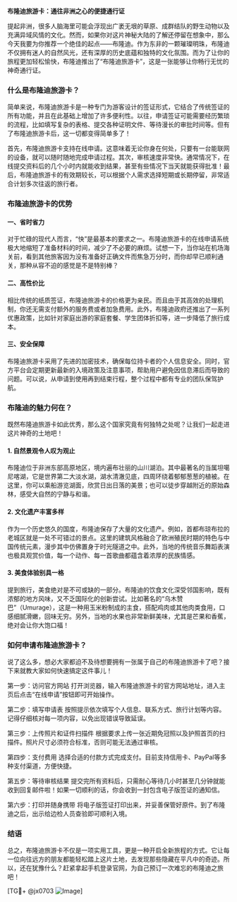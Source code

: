 **布隆迪旅游卡：通往非洲之心的便捷通行证**

提起非洲，很多人脑海里可能会浮现出广袤无垠的草原、成群结队的野生动物以及充满异域风情的文化。然而，如果你对这片神秘大陆的了解还停留在想象中，那么今天我要为你推荐一个绝佳的起点——布隆迪。作为东非的一颗璀璨明珠，布隆迪不仅拥有迷人的自然风光，还有深厚的历史底蕴和独特的文化氛围。而为了让你的旅程更加轻松愉快，布隆迪推出了“布隆迪旅游卡”，这是一张能够让你畅行无忧的神奇通行证。

### 什么是布隆迪旅游卡？

简单来说，布隆迪旅游卡是一种专门为游客设计的签证形式，它结合了传统签证的所有功能，并且在此基础上增加了许多便利性。以往，申请签证可能需要经历繁琐的流程，比如填写复杂的表格、提交各种证明文件、等待漫长的审批时间等。但有了布隆迪旅游卡后，这一切都变得简单多了！

首先，布隆迪旅游卡支持在线申请。这意味着无论你身在何处，只要有一台能联网的设备，就可以随时随地完成申请过程。其次，审核速度非常快。通常情况下，在线提交资料后的几个小时内就能收到结果，甚至有些情况下当天就能获得批准！最后，布隆迪旅游卡的有效期较长，可以根据个人需求选择短期或长期停留，非常适合计划多次往返的旅行者。

### 布隆迪旅游卡的优势

#### 一、省时省力
对于忙碌的现代人而言，“快”是最基本的要求之一。布隆迪旅游卡的在线申请系统极大地缩短了准备材料的时间，减少了不必要的麻烦。试想一下，当你站在机场海关前，看到其他旅客因为没有准备好正确文件而焦急万分时，而你却早已顺利通关，那种从容不迫的感觉是不是特别棒？

#### 二、高性价比
相比传统的纸质签证，布隆迪旅游卡的价格更为亲民。而且由于其高效的处理机制，你还无需支付额外的服务费或者加急费用。此外，布隆迪政府还推出了一系列优惠政策，比如针对家庭出游的家庭套餐、学生团体折扣等，进一步降低了旅行成本。

#### 三、安全保障
布隆迪旅游卡采用了先进的加密技术，确保每位持卡者的个人信息安全。同时，官方平台会定期更新最新的入境政策及注意事项，帮助用户避免因信息滞后而导致的问题。可以说，从申请到使用再到结束行程，整个过程中都有专业的团队保驾护航。

### 布隆迪的魅力何在？

既然布隆迪旅游卡如此优秀，那么这个国家究竟有何独特之处呢？让我们一起走进这片神奇的土地吧！

#### 1. 自然景观令人叹为观止
布隆迪位于非洲东部高原地区，境内遍布壮丽的山川湖泊。其中最著名的当属坦噶尼喀湖，它是世界第二大淡水湖，湖水清澈见底，四周环绕着郁郁葱葱的植被。在这里，你可以乘船游览湖面，欣赏日出日落的美景；也可以徒步穿越附近的原始森林，感受大自然的宁静与和谐。

#### 2. 文化遗产丰富多样
作为一个历史悠久的国度，布隆迪保存了大量的文化遗产。例如，首都布琼布拉的老城区就是一处不可错过的景点。这里的建筑风格融合了欧洲殖民时期的特色与中国传统元素，漫步其中仿佛置身于时光隧道之中。此外，当地的传统音乐舞蹈表演也极具观赏价值，每一个动作、每一首歌曲都蕴含着浓厚的民族情感。

#### 3. 美食体验别具一格
提到旅行，美食绝对是不可或缺的一部分。布隆迪的饮食文化深受邻国影响，既有浓郁的地方风味，又不乏国际化的创新尝试。比如著名的“乌木赞巴”（Umurage），这是一种用玉米粉制成的主食，搭配鸡肉或其他肉类食用，口感细腻滑嫩，回味无穷。另外，当地的水果也非常新鲜美味，尤其是芒果和香蕉，绝对会让你大饱口福！

### 如何申请布隆迪旅游卡？

说了这么多，想必大家都迫不及待想要拥有一张属于自己的布隆迪旅游卡了吧？接下来就教大家如何快速搞定这件事儿！

第一步：访问官方网站
打开浏览器，输入布隆迪旅游卡的官方网站地址，进入主页后点击“在线申请”按钮即可开始操作。

第二步：填写申请表
按照提示依次填写个人信息、联系方式、旅行计划等内容。记得仔细核对每一项内容，以免出现错误导致延误。

第三步：上传照片和证件扫描件
根据要求上传一张近期免冠照以及护照首页的扫描件。照片尺寸必须符合标准，否则可能无法通过审核。

第四步：支付费用
选择合适的付款方式完成支付。目前支持信用卡、PayPal等多种支付渠道，方便快捷。

第五步：等待审核结果
提交完所有资料后，只需耐心等待几小时甚至几分钟就能收到回复邮件啦！如果一切顺利的话，你会收到一封包含电子版签证的通知信。

第六步：打印并随身携带
将电子版签证打印出来，并妥善保管好原件。到了布隆迪之后，出示给边检人员查验即可顺利入境。

### 结语

总之，布隆迪旅游卡不仅是一项实用工具，更是一种开启全新旅程的方式。它让每一位向往远方的朋友都能轻松踏上这片土地，去发现那些隐藏在平凡中的奇迹。所以，还在犹豫什么？赶紧拿起手机登录官网，为自己预订一次难忘的布隆迪之旅吧！

[TG💪+ @jx0703 ![Image](https://github.com/user-attachments/assets/dbca1d08-cadb-493c-b0ec-ad6f7a83f270)]